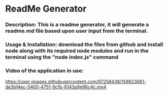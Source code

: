# ReadMe Generator

### Description: This is a readme generator, it will generate a readme.md file based upon user input from the terminal.

### Usage & Installation:  download the files from github and install node along with its required node modules and run in the terminal using the "node index.js" command

### Video of the application in use: 

https://user-images.githubusercontent.com/97258438/159823961-de3bf4ec-5400-4751-9c1b-6143a9e96c4c.mp4


